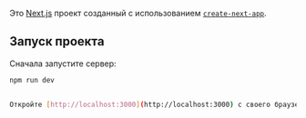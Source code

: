 Это [Next.js](https://nextjs.org) проект созданный с использованием [`create-next-app`](https://github.com/vercel/next.js/tree/canary/packages/create-next-app).

## Запуск проекта

Сначала запустите сервер:

```bash
npm run dev


Откройте [http://localhost:3000](http://localhost:3000) с своего браузера ,чтобы посмотреть результат.



